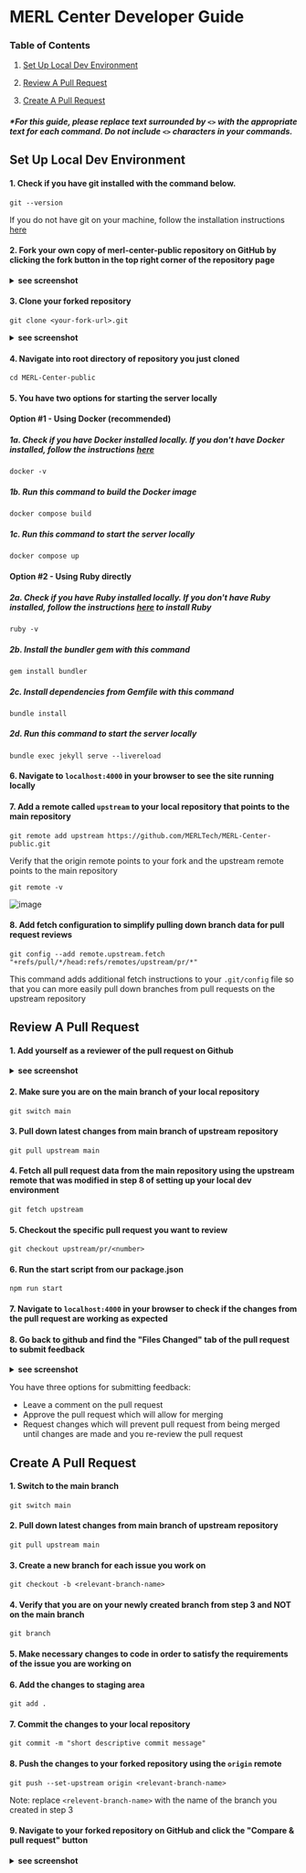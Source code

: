 # MERL Center Developer Guide

### Table of Contents
1. [Set Up Local Dev Environment](#set-up-local-dev-environment)

2. [Review A Pull Request](#review-a-pull-request)

3. [Create A Pull Request](#create-a-pull-request)

##### *For this guide, please replace text surrounded by `<>` with the appropriate text for each command. Do not include `<>` characters in your commands.

## Set Up Local Dev Environment

#### 1. Check if you have git installed with the command below. 
```
git --version
```
If you do not have git on your machine, follow the installation instructions [here](https://git-scm.com/book/en/v2/Getting-Started-Installing-Git)
#### 2. Fork your own copy of merl-center-public repository on GitHub by clicking the fork button in the top right corner of the repository page
   
<details><summary><b>see screenshot</b></summary>

![image](https://github.com/MERLTech/MERL-Center-public/assets/73561520/fb0ac86f-54fe-4cab-b19a-a2762d9ee703)

</details>

#### 3. Clone your forked repository
```
git clone <your-fork-url>.git
```

<details><summary><b>see screenshot</b></summary>

![image](https://github.com/MERLTech/MERL-Center-public/assets/73561520/0dddd8a1-76eb-4f8f-9804-1ca47f66d2a2)
</details>

#### 4. Navigate into root directory of repository you just cloned
```
cd MERL-Center-public
```
#### 5. You have two options for starting the server locally
#### Option #1 - Using Docker (recommended)
##### 1a. Check if you have Docker installed locally. If you don't have Docker installed, follow the instructions [here](https://docs.docker.com/get-docker/)

```
docker -v
```
##### 1b. Run this command to build the Docker image

```
docker compose build
```
##### 1c. Run this command to start the server locally
```
docker compose up
```

#### Option #2 - Using Ruby directly
##### 2a. Check if you have Ruby installed locally. If you don't have Ruby installed, follow the instructions [here](https://www.ruby-lang.org/en/documentation/installation/) to install Ruby
```
ruby -v
```
##### 2b. Install the bundler gem with this command
```
gem install bundler
```
##### 2c. Install dependencies from Gemfile with this command
```
bundle install
```
##### 2d. Run this command to start the server locally
```
bundle exec jekyll serve --livereload
```

#### 6. Navigate to `localhost:4000` in your browser to see the site running locally 

#### 7. Add a remote called `upstream` to your local repository that points to the main repository
```
git remote add upstream https://github.com/MERLTech/MERL-Center-public.git
```
Verify that the origin remote points to your fork and the upstream remote points to the main repository
```
git remote -v
```
![image](https://github.com/MERLTech/MERL-Center-public/assets/73561520/8f91b2d2-8c68-44af-8ae9-caf0ca2ee9cb)

#### 8. Add fetch configuration to simplify pulling down branch data for pull request reviews
```
git config --add remote.upstream.fetch "+refs/pull/*/head:refs/remotes/upstream/pr/*"
```
This command adds additional fetch instructions to your `.git/config` file so that you can more easily pull down branches from pull requests on the upstream repository


## Review A Pull Request
#### 1. Add yourself as a reviewer of the pull request on Github
<details><summary><b>see screenshot</b></summary>

![image](https://github.com/MERLTech/MERL-Center-public/assets/73561520/c0ad7dee-a460-431e-bb51-b4b64da68f73)

</details>

#### 2. Make sure you are on the main branch of your local repository
``` 
git switch main
```
#### 3. Pull down latest changes from main branch of upstream repository
```
git pull upstream main
```
#### 4. Fetch all pull request data from the main repository using the upstream remote that was modified in step 8 of setting up your local dev environment
```
git fetch upstream
```
#### 5. Checkout the specific pull request you want to review
```
git checkout upstream/pr/<number>
```

#### 6. Run the start script from our package.json
```
npm run start
```
#### 7. Navigate to `localhost:4000` in your browser to check if the changes from the pull request are working as expected

#### 8. Go back to github and find the "Files Changed" tab of the pull request to submit feedback
<details><summary><b>see screenshot</b></summary>

![image](https://github.com/MERLTech/MERL-Center-public/assets/73561520/08d7322b-2947-49f1-b0d2-f7e7d31719be)

</details>

You have three options for submitting feedback:
<br>
- Leave a comment on the pull request
- Approve the pull request which will allow for merging
- Request changes which will prevent pull request from being merged until changes are made and you re-review the pull request



## Create A Pull Request
#### 1. Switch to the main branch
```
git switch main
```
#### 2. Pull down latest changes from main branch of upstream repository
```
git pull upstream main
```

#### 3. Create a new branch for each issue you work on
```
git checkout -b <relevant-branch-name>
```

#### 4. Verify that you are on your newly created branch from step 3 and NOT on the main branch
```
git branch
```

#### 5. Make necessary changes to code in order to satisfy the requirements of the issue you are working on

#### 6. Add the changes to staging area
```
git add .
```
#### 7. Commit the changes to your local repository
```
git commit -m "short descriptive commit message"
```
#### 8. Push the changes to your forked repository using the `origin` remote
```
git push --set-upstream origin <relevant-branch-name>
```
Note: replace `<relevent-branch-name>` with the name of the branch you created in step 3

#### 9. Navigate to your forked repository on GitHub and click the "Compare & pull request" button

<details><summary><b>see screenshot</b></summary>

![image](https://github.com/MERLTech/MERL-Center-public/assets/73561520/4f467adc-a296-4e00-8f6e-09a3dffcc208)

</details>
